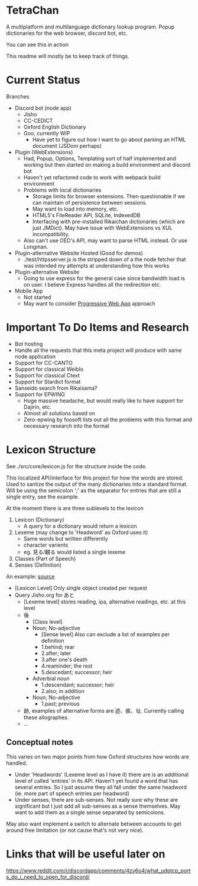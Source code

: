 # TetraChan #
A multiplatform and multilanguage dictionary lookup program. Popup dictionaries for the web browser, discord bot, etc.

You can see this in action

This readme will mostly be to keep track of things.

# Current Status #
Branches
* Discord bot (node app)
    * Jisho
    * CC-CEDICT
    * Oxford English Dictionary
    * Goo, currently WIP
        * Have yet to figure out how I want to go about parsing an HTML document (JSDom perhaps)
* Plugin (WebExtensions)
    * Had, Popup, Options, Templating sort of half implemented and working but then started on making a build environment and discord bot
    * Haven't yet refactored code to work with webpack build environment
    * Problems with local dictionaries
        * Storage limits for browser extensions. Then questionable if we can maintain of persistence between sessions.
        * May want to load into memory, etc.
        * HTML5's FileReader API, SQLite, IndexedDB
        * Interfacing with pre-installed Rikaichan dictionaries (which are just JMDict). May have issue with WebExtensions vs XUL incompatibility.
    * Also can't use OED's API, may want to parse HTML instead. Or use Longman.
* Plugin-alternative Website Hosted (Good for demos)
    * ./test/httpsserver.js is the stripped down of a the node fetcher that was intended my attempts at understanding how this works
* Plugin-alternative Website
    * Going to use express for the general case since bandwidth load is on user. I believe Express handles all the redirection etc.
* Mobile App
    * Not started
    * May want to consider [Progressive Web App](https://en.wikipedia.org/wiki/Progressive_web_app) approach


# Important To Do Items and Research #
* Bot hosting
* Handle all the requests that this meta project will produce with same node application
* Support for CC-CANTO
* Support for classical Weiblo
* Support for classical Ctext
* Support for Stardict format
* Sanseido search from Rikaisama?
* Support for EPWING
    * Huge massive headache, but would really like to have support for Dajirin, etc.
    * Almost all solutions based on 
    * Zero-epwing by foosoft lists out all the problems with this format and necessary research into the format

# Lexicon Structure #
See ./src/core/lexicon.js for the structure inside the code.

This localized API/interface for this project for how the words are stored. Used to santize the output of the many dictionaries into a standard format. Will be using the semicolon ';' as the separator for entries that are still a single entry, see the example.

At the moment there is are three sublevels to the lexicon
1. Lexicon (Dictionary)
    * A query for a dictionary would return a lexicon
2. Lexeme (may change to 'Headword' as Oxford uses it)
    * Same words but written differently
    * character varients
    * eg. 見る/観る would listed a single lexeme
3. Classes (Part of Speech)
4. Senses (Definition)

An example: [source](http://jisho.org/search/%E3%81%82%E3%81%A8)
* \[Lexicon Level\] Only single object created per request
* Query Jisho.org for あと
    * \[Lexeme level\] stores reading, ipa, alternative readings, etc. at this level
    * 後
        * \[Class level\]
        * Noun; No-adjective
            * \[Sense level\] Also can exclude a list of examples per definition
            * 1.behind; rear
            * 2.after; later
            * 3.after one's death
            * 4.reaminder; the rest
            * 5.descedant; successor; heir
        * Adverbial noun
            * 1.descendant; successor; heir
            * 2.also; in addition
        * Noun; No-adjective
            * 1.past; previous
    * 跡, examples of alternative forms are 迹、痕、址. Currently calling these allographes.
    * ...


## Conceptual notes ##
This varies on two major points from how Oxford structures how words are handled.
* Under 'Headwords' (Lexeme level as I have it) there are is an additional level of called 'entries' in its API. Haven't yet found a word that has several entries. So I just assume they all fall under the same headword (ie. more part of speech entries per headword)
* Under senses, there are sub-senses. Not really sure why these are significant but I just add all sub-senses as a sense themselves. May want to add them as a single sense separated by semicolons.


May also want implement a switch to alternate between accounts to get around free limitation (or not cause that's not very nice).

# Links that will be useful later on #
https://www.reddit.com/r/discordapp/comments/4zy6o4/what_udptcp_ports_do_i_need_to_open_for_discord/